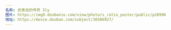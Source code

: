 ```yaml
---
名称: 史泰龙的传奇 Sly
图片: https://img9.doubanio.com/view/photo/s_ratio_poster/public/p2899655576.webp
地址: https://movie.douban.com/subject/36506927/
---
```

